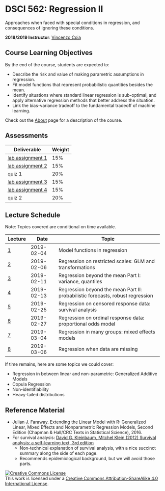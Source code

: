 # DSCI 562: Regression II

Approaches when faced with special conditions in regression, and consequences of ignoring these conditions.

__2018/2019 Instructor__: [Vincenzo Coia](https://vincenzocoia.github.io)

## Course Learning Objectives

By the end of the course, students are expected to:

- Describe the risk and value of making parametric assumptions in regression.
- Fit model functions that represent probabilistic quantities besides the mean.
- Identify situations where standard linear regression is sub-optimal, and apply alternative regression methods that better address the situation.
- Link the bias-variance tradeoff to the fundamental tradeoff of machine learning.

Check out the [About](about.md) page for a description of the course.

## Assessments

| Deliverable | Weight   | 
|------------|----------|
| [lab assignment 1](./lab1/lab1.md) | 15% | 
| [lab assignment 2](./lab2/lab2.md) | 15% | 
| quiz 1           | 20% | 
| [lab assignment 3](./lab3/lab3.md) | 15% |
| [lab assignment 4](./lab4/lab4.md) | 15% | 
| quiz 2           | 20% | 

## Lecture Schedule

Note: Topics covered are conditional on time available.

| Lecture| Date | Topic |
|-------|-------------|-------------|
| [1](./lec1) | 2019-02-04 | Model functions in regression |
| [2](./lec2) | 2019-02-06 | Regression on restricted scales: GLM and transformations |
| [3](./lec3) | 2019-02-11 | Regression beyond the mean Part I: variance, quantiles |
| [4](./lec4) | 2019-02-13 | Regression beyond the mean Part II: probabilistic forecasts, robust regression |
| [5](./lec5) | 2019-02-25 | Regression on censored response data: survival analysis   |
| [6](./lec6) | 2019-02-27 | Regression on ordinal response data: proportional odds model |
| [7](./lec7) | 2019-03-04 | Regression in many groups: mixed effects models |
| [8](./lec8) | 2019-03-06 | Regression when data are missing |

If time remains, here are some topics we could cover:

- Regression in between linear and non-parametric: Generalized Additive Models
- Copula Regression
- Non-identifiability
- Heavy-tailed distributions

## Reference Material

- Julian J. Faraway. Extending the Linear Model with R: Generalized Linear, Mixed Effects and Nonparametric Regression Models, Second Edition (Chapman & Hall/CRC Texts in Statistical Science), 2016.
- For survival analysis: [David G. Kleinbaum, Mitchel Klein (2012) Survival analysis: a self-learning text, 3rd edition](http://webcat2.library.ubc.ca/vwebv/holdingsInfo?bibId=5827037)
	- Non-technical explanation of survival analysis, with a nice succinct summary along the side of each page.
	- Recommends epidemiological background, but we will avoid those parts.  

<a rel="license" href="http://creativecommons.org/licenses/by-sa/4.0/"><img alt="Creative Commons License" style="border-width:0" src="https://i.creativecommons.org/l/by-sa/4.0/88x31.png" /></a><br />This work is licensed under a <a rel="license" href="http://creativecommons.org/licenses/by-sa/4.0/">Creative Commons Attribution-ShareAlike 4.0 International License</a>.

